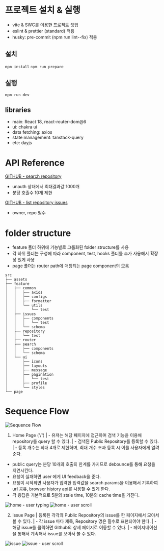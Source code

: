 # 프로젝트 설치 & 실행

- vite & SWC를 이용한 프로젝트 셋업
- eslint & prettier (standard) 적용
- husky: pre-commit (npm run lint--fix) 적용

## 설치

`npm install`
`npm run prepare`

## 실행

`npm run dev`

## libraries

- main: React 18, react-router-dom@6
- ui: chakra ui
- data fetching: axios
- state management: tanstack-query
- etc: dayjs

# API Reference

[GITHUB - search repository](https://docs.github.com/en/rest/search?apiVersion=2022-11-28)

- unauth 상태에서 최대결과값 1000개
- 분당 호출수 10개 제한

[GITHUB - list repository issues](https://docs.github.com/en/rest/issues/issues?apiVersion=2022-11-28#list-repository-issues)

- owner, repo 필수

# folder structure

- feature 폴더 하위에 기능별로 그룹화된 folder structure를 사용
- 각 하위 폴더는 구성에 따라 component, test, hooks 폴더를 추가 사용해서 확장성 있게 사용
- page 폴더는 router path에 매칭되는 page component의 모음

```
src
├── assets
├── feature
│   ├── common
│   │   ├── axios
│   │   ├── configs
│   │   ├── formatter
│   │   └── utils
│   │       └── test
│   ├── issues
│   │   ├── components
│   │   │   └── test
│   │   └── schema
│   ├── repository
│   │   └── test
│   ├── router
│   ├── search
│   │   ├── components
│   │   └── schema
│   └── ui
│       ├── icons
│       ├── layouts
│       ├── message
│       ├── pagination
│       │   └── test
│       ├── profile
│       └── styles
└── page
```

# Sequence Flow

![Sequence Flow](./out/docs/sequence.diagram/sequece.png)

1. Home Page ('/')
   | - 유저는 해당 페이지에 접근하여 검색 기능을 이용해 repository를 query 할 수 있다.
   | - 검색된 Public Repository를 등록할 수 있다.
   | - 등록 개수는 최대 4개로 제한하며, 최대 개수 초과 등록 시 이를 사용자에게 알려준다.

- public query는 분당 10개의 호출의 한계를 가지므로 debounce를 통해 요청을 지연시킨다.
- 요청이 실패하면 user 에게 UI feedback을 준다.
- 요청이 시작되면 사용자가 입력한 입력값을 search params을 이용해서 기록하여 url 공유, browser history api를 사용할 수 있게 한다.
- 각 응답은 기본적으로 5분의 stale time, 10분의 cache time을 가진다.

![home - user typing](./out/docs/screenshot/search.png)
![home - user scroll](./out/docs/screenshot/search-scroll.png)

2. Issue Page
   | 등록된 각각의 Public Repository의 issue를 한 페이지에서 모아서 볼 수 있다.
   | - 각 issue 마다 제목, Repository 명은 필수로 표현되어야 한다.
   | - 해당 issue를 클릭하면 Github의 상세 페이지로 이동할 수 있다.
   | - 페이지네이션을 통해서 계속해서 issue를 모아서 볼 수 있다.

![issue](./out/docs/screenshot/issue.png.png)
![issue - user scroll](./out/docs/screenshot/issue-scroll.png)
